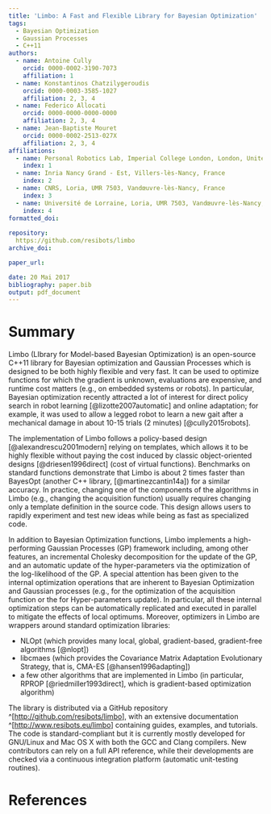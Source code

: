 ```yaml
---
title: 'Limbo: A Fast and Flexible Library for Bayesian Optimization'
tags:
  - Bayesian Optimization
  - Gaussian Processes
  - C++11
authors:
  - name: Antoine Cully
	orcid: 0000-0002-3190-7073
	affiliation: 1
  - name: Konstantinos Chatzilygeroudis
	orcid: 0000-0003-3585-1027
	affiliation: 2, 3, 4
  - name: Federico Allocati
	orcid: 0000-0000-0000-0000
	affiliation: 2, 3, 4
  - name: Jean-Baptiste Mouret
	orcid: 0000-0002-2513-027X
	affiliation: 2, 3, 4
affiliations:
  - name: Personal Robotics Lab, Imperial College London, London, United Kingdom
	index: 1
  - name: Inria Nancy Grand - Est, Villers-lès-Nancy, France
	index: 2
  - name: CNRS, Loria, UMR 7503, Vandœuvre-lès-Nancy, France
	index: 3
  - name: Université de Lorraine, Loria, UMR 7503, Vandœuvre-lès-Nancy, France
	index: 4
formatted_doi:
  
repository:
  https://github.com/resibots/limbo
archive_doi:

paper_url:

date: 20 Mai 2017
bibliography: paper.bib
output: pdf_document
---
```

				 
# Summary

Limbo (LIbrary for Model-based Bayesian Optimization) is an open-source C++11 library for Bayesian optimization and Gaussian Processes which is designed to be both highly flexible and very fast. It can be used to optimize functions for which the gradient is unknown, evaluations are expensive, and runtime cost matters (e.g., on embedded systems or robots). 
In particular, Bayesian optimization recently attracted a lot of interest for direct policy search in robot learning [@lizotte2007automatic] and online adaptation; for example, it was used to allow a legged robot to learn a new gait after a mechanical damage in about 10-15 trials (2 minutes) [@cully2015robots].

The implementation of Limbo follows a policy-based design [@alexandrescu2001modern] relying on templates, which allows it to be highly flexible without paying the cost induced by classic object-oriented designs [@driesen1996direct] (cost of virtual functions). Benchmarks on standard functions demonstrate that Limbo is about 2 times faster than BayesOpt (another C++ library, [@martinezcantin14a]) for a similar accuracy. In practice, changing one of the components of the algorithms in Limbo (e.g., changing the acquisition function) usually requires changing only a template definition in the source code. This design allows users to rapidly experiment and test new ideas while being as fast as specialized code.

In addition to Bayesian Optimization functions, Limbo implements a high-performing Gaussian Processes (GP) framework including, among other features, an incremental Cholesky decomposition for the update of the GP, and an automatic update of the hyper-parameters via the optimization of the log-likelihood of the GP.
A special attention has been given to the internal optimization operations that are inherent to Bayesian Optimization and Gaussian processes (e.g., for the optimization of the acquisition function or the for Hyper-parameters update). In particular, all these internal optimization steps can be automatically replicated and executed in parallel to mitigate the effects of local optimums. Moreover, optimizers in Limbo are wrappers around standard optimization libraries:

* NLOpt (which provides many local, global, gradient-based, gradient-free algorithms [@nlopt])
* libcmaes (which provides the Covariance Matrix Adaptation Evolutionary Strategy, that is, CMA-ES [@hansen1996adapting])
* a few other algorithms that are implemented in Limbo (in particular, RPROP [@riedmiller1993direct], which is gradient-based optimization algorithm)
			
The library is distributed via a GitHub repository ^[<http://github.com/resibots/limbo>], with an extensive documentation ^[<http://www.resibots.eu/limbo>] containing guides, examples, and tutorials. The code is standard-compliant but it is currently mostly developed for GNU/Linux and Mac OS X with both the GCC and Clang compilers. New contributors can rely on a full API reference, while their developments are checked via a continuous integration platform (automatic unit-testing routines). 
				 
# References
				 



